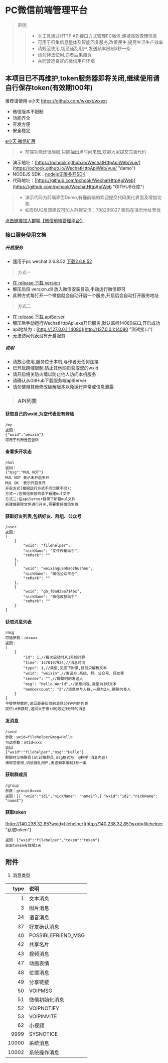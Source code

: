 # PC微信前端管理平台
>声明
>> + 本工具通过HTTP API接口方式管理PC微信,便捷高效管理信息
>> + 可用于归集信息整体及智能回复服务,改善民生,提高生活生产效率
>> + 请规范使用,切忌骚乱用户,发送频率限制3秒一条
>> + 请勿非法使用,违者后果自负
>> + 共同营造良好的微信用户环境

## 本项目已不再维护,token服务器即将关闭,继续使用请自行保存token(有效期100年)
推荐请使用 e小天 https://github.com/wxext/wxext
+ 微信版本不限制
+ 功能齐全
+ 开发方便
+ 安全稳定

[e小天·微信扩展](https://github.com/wxext/wxext "e小天")


> + 前端功能还很简陋,只能抽出点时间来做,欢迎大家提交完善代码


+ 演示地址：[https://pchook.github.io/WechatHttpApiWeb/vue/](https://pchook.github.io/WechatHttpApiWeb/vue/ "demo")
+ NODEJS SDK：[nodejs无限多开SDK](https://pchook.github.io/WechatHttpApiWeb/nodejs/sdk/ "nodejs sdk")
+ 代码地址：[https://github.com/pchook/WechatHttpApiWeb](https://github.com/pchook/WechatHttpApiWeb "GITHUB仓库")

> + 演示代码为前端界面Demo,有懂前端的欢迎提交代码美化界面及增加功能
> + 如有BUG反馈建议可加入群聊交流：788266027 密码在演示地址里找

[点击链接加入群聊【微信前端管理平台】](https://jq.qq.com/?_wv=1027&k=5tzz5cr "QQ群")

### 接口服务使用文档
##### 开启服务

+ 适用于pc wechat 2.6.8.52 [下载2.6.8.52](https://objectstorage.ap-tokyo-1.oraclecloud.com/n/nrk1kfwvmooh/b/osc/o/weixin%2FWeChatSetup2.6.8.52.exe "wechat2.6.8.52")

> 方式一
+ [在 release 下载 version](https://github.com/pchook/WechatHttpApiWeb/releases "下载version")
+ 解压后将 version.dll 放入微信安装目录,手动运行微信即可
+ 此种方式每打开一个微信就会自动开启一个服务,开启后会自动打开服务地址

> 方式二
+ [在 release 下载 apiServer](https://github.com/pchook/WechatHttpApiWeb/releases "下载apiServer")
+ 解压后手动运行WechatHttpApi.exe开启服务,默认监听14080端口,开启成功
+ api地址为：[http://127.0.0.1:14080](http://127.0.0.1:14080 "测试接口")
+ 无法访问代表没有开启服务

##### 说明

+ 请放心使用,服务位于本机,与作者无任何连接
+ 已开启跨域限制,防止其他网页获取您的wxid
+ 请开启相关防火墙以防止他人访问本机服务
+ 请确认从GitHub下载服务端apiServer
+ 请勿使用其他修改破解版本以免运行异常或信息泄露

> ### API列表
#### 获取自己的wxid,为空代表没有登陆
```
/my
返回：
{"wxid":"weixin"}
可用于判断是否登陆
```
#### 查看多开状态
```
/mul
返回：
{"msg":"MUL NOT"}
MUL NOT 表示未开启多开
MUL OK  表示开启多开
开启方式(根据运行方式不同位置不同):
方式一:在微信安装目录下新建mul文件
方式二:在apiServer目录下新建mul文件
新建或删除文件进行开关,需要重启微信生效
```
#### 获取好友列表,包括好友、群组、公众号
```
/user
返回：
[
    {
        "wxid": "filehelper",
        "nickName": "文件传输助手",
        "reMark": ""
    },
    {
        "wxid": "weixinguanhaozhushou",
        "nickName": "微信公众平台",
        "reMark": ""
    },
    {
        "wxid": "gh_f0a92aa7146c",
        "nickName": "微信收款助手",
        "reMark": ""
    }
]
```
#### 获取消息列表
```
/msg
可选参数：id=xxx
返回：
[
    {
        "id": 1,//每次启动时从1开始计算
        "time": 1570197934,//消息时间
        "type": 1,//类型,见底下附录,目前只解析文本
        "wxid": "weixin",//发送方,系统、群、公众号、好友等
        "sender": "",//群聊时的发送人
        "msg": "Hello World",//消息内容,类型为1时文本
        "membercount": "2"//消息参与人数,一般为2人,群聊为多人
    }
]
不提供参数时,返回距最后收到消息3分钟内的列表
提供id参数时,返回大于该id的最近3分钟的消息
```
#### 发消息
```
/send
参数：wxid=filehelper&msg=Hello
可选参数：atid=xxx
返回
{"wxid":"filehelper","msg":"Hello"}
群聊时艾特群员(atid填群员,msg格式为  @称呼 消息内容)
请规范使用,切忌骚乱用户,发送频率限制3秒一条
```
#### 获取群成员
```
/group
参数：groupid=xxx
返回：[{ "wxid":"id1","nickName": "name1"},{ "wxid":"id2","nickName": "name2"}
```
#### 获取token
[http://140.238.32.85?wxid=filehelper](http://140.238.32.85?wxid=filehelper "获取token")
```
返回：{"wxid":"filehelper","token":"token"}
获取token有效期3天
```



## 附件

1. 消息类型

|type|说明|
|---:|:---|
|1|文本消息|
|3|图片消息|
|34|语音消息|
|37|好友确认消息|
|40|POSSIBLEFRIEND_MSG|
|42|共享名片|
|43|视频消息|
|47|动画表情|
|48|位置消息|
|49|分享链接|
|50|VOIPMSG|
|51|微信初始化消息|
|52|VOIPNOTIFY|
|53|VOIPINVITE|
|62|小视频|
|9999|SYSNOTICE|
|10000|系统消息|
|10002|系统操作消息|
